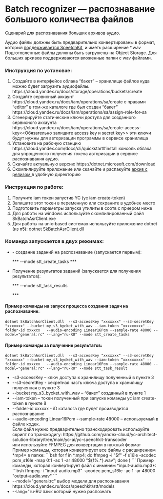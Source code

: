 # Batch recognizer — распознавание большого количества файлов 

Сценарий для распознавания больших архивов аудио.

Аудио файлы должны быть предварительно конвертированы в формат, который [поддерживается SpeetchKit](https://cloud.yandex.ru/docs/speechkit/stt/formats), и иметь расширение *.wav <br/>
Подготовленные файлы должны быть загружены на Object Storage. Для больших архивов поддерживаются вложенные папки с wav файлами.</P>

### Инструкция по установке:
<ol>
<li>Создайте в интерфейсе облака “бакет” – хранилище файлов куда можно будет загрузить аудиофайлы. https://cloud.yandex.ru/docs/storage/operations/buckets/create </li>
<li>Создайте сервисный аккаунт https://cloud.yandex.ru/docs/iam/operations/sa/create  с правами “editor” в том-же каталоге где был создан “бакет” 
  https://cloud.yandex.ru/docs/iam/operations/sa/assign-role-for-sa</li>
<li>Сгенерируйте статические ключи доступа для созданного сервисного аккаунта https://cloud.yandex.ru/docs/iam/operations/sa/create-access-key<<Обязательно запишите access key и secret key>> эти ключи будут нужны для авторизации программы в сервисе хранилища</li>
<li>Установите на рабочую станцию https://cloud.yandex.com/docs/cli/quickstart#install консоль облака для упрощенного получения токена авторизации в сервисе распознавания аудио.</li>
<liАвторизуйте YC от имени вашей учетной записи https://cloud.yandex.ru/docs/cli/operations/authentication/user или https://cloud.yandex.ru/docs/cli/operations/authentication/federated-user или от сервисного аккаунта из пункта 2</li>
<li>Скачайте актуальную версию   https://dotnet.microsoft.com/download</li>
  <li>Скомпилируйте приложение или скачайте и распакуйте <a href='https://github.com/yandex-cloud/yc-architect-solution-library/releases/tag/SpeechKit'> архив с релизом </a> в удобную директорию</li>
</ol>

### Инструкция по работе:
<ol>
 <li>Получите iam токен запустив YC (yc iam create-token)</li>
 <li>Запишите этот токен в переменную или сохраните в удобнее место</li>
 <li>Подготовить параметры запуска утилиты в соотв с приером ниже</li>
 <li>Для работы на windows используйте скомпилированный файл SkBatchAsrClient.exe</li>
 <li>Для работы на unix-based системах используйте приложение dotnet (из п5):
dotnet SkBatchAsrClient.dll</li>
</ol>

### Команда запускается в двух режимах:
<ul>
<li>- создание заданий на распознавание (запускается первым):
  <p> *** --mode stt_create_tasks ***</p>
</li>
<li>Получение результатов заданий (запускается для получения результатов):
  <p> ***  --mode stt_task_results</li>***</p>
</ul>

#### Пример команды на запуск процесса создания задач на распознавание:
```bsh
dotnet SkBatchAsrClient.dll  --s3-accessKey "xxxxxxx" --s3-secretKey  "xxxxxxx" --bucket my_s3_bycket_with_wav --iam-token “xxxxxxxxx" --folder-id xxxxxx   --audio-encoding Linear16Pcm --sample-rate 48000 --model="general:rc" --lang="ru-RU" --mode stt_create_tasks
``` 
#### Пример команды за получение результатов:
```bsh
dotnet SkBatchAsrClient.dll  --s3-accessKey "xxxxxxx" --s3-secretKey  "xxxxxxx" --bucket my_s3_bycket_with_wav --iam-token “xxxxxxxxx" --folder-id xxxxxx   --audio-encoding Linear16Pcm --sample-rate 48000 --model="general:rc" --lang="ru-RU" --mode stt_task_result
``` 
<ul>
<li>-s3-accessKey – ключ доступа к хранилищу полученный в пункте 3</li>
<li>--s3-secretKey  - секретная часть ключа доступа к хранилищу полученная в пункте 3</li>
<li>--bucket my_s3_bycket_with_wav – “бакет” созданный в пункте 1</li>
<li>--iam-token – токен полученный при запуске команды yc iam create-token в пункте 8</li>
<li>--folder-id xxxxxx   - iD каталога где будет производится распознавание</li>
<li>--audio-encoding Linear16Pcm --sample-rate 48000 – используемый в файле кодек. <br/>
Если файл нужно предварительно транскодировать используйте скрипт по транскодигу: https://github.com/yandex-cloud/yc-architect-solution-library/tree/main/yc-ai/yc-speechkit-transcoder </br>
или используйте FFMPEG для конвертации в нужный формат<br/>
Пример команды, которая конвертирует все файлы с расширением *mp4* в папке:
```bsh
for f in *.mp4; do ffmpeg -i "$f" -f s16le -acodec pcm_s16le -map 0:1 -ac 1 -ar 48000 "${f%.*}.wav"; done )
```
Пример команды, которая конвертирует файл с инменем *input-audio.mp3*:
```bsh
ffmpeg -i "input-audio.mp3"  -acodec pcm_s16le -ac 1 -ar 48000  "output-audio.wav"
```
</li>
<li>--model="general:rc" выбор модели для распознавания https://cloud.yandex.ru/docs/speechkit/stt/models</li>
<li>--lang="ru-RU язык который нужно распознать</li>
</ul>
